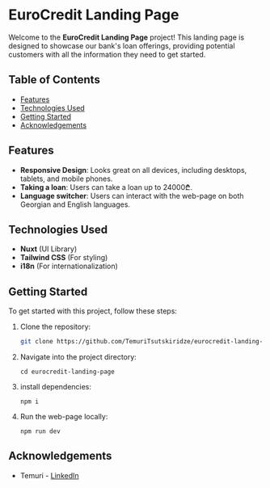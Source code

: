 # EuroCredit Landing Page

Welcome to the **EuroCredit Landing Page** project! This landing page is designed to showcase our bank's loan offerings, providing potential customers with all the information they need to get started.

## Table of Contents

- [Features](#Features)
- [Technologies Used](#Technologies-Used)
- [Getting Started](#Getting-Started)
- [Acknowledgements](#Acknowledgements)

## Features

- **Responsive Design**: Looks great on all devices, including desktops, tablets, and mobile phones.
- **Taking a loan**: Users can take a loan up to 24000₾.
- **Language switcher**: Users can interact with the web-page on both Georgian and English languages.

## Technologies Used

- **Nuxt** (UI Library)
- **Tailwind CSS** (For styling)
- **i18n** (For internationalization)

## Getting Started

To get started with this project, follow these steps:

1. Clone the repository:
   ```bash
   git clone https://github.com/TemuriTsutskiridze/eurocredit-landing-page.git
   ```
2. Navigate into the project directory:
   ```
   cd eurocredit-landing-page
   ```
3. install dependencies:
   ```
   npm i
   ```
4. Run the web-page locally:
   ```
   npm run dev
   ```

## Acknowledgements

- Temuri - [LinkedIn](https://www.linkedin.com/in/temuri-tsutskiridze/)
